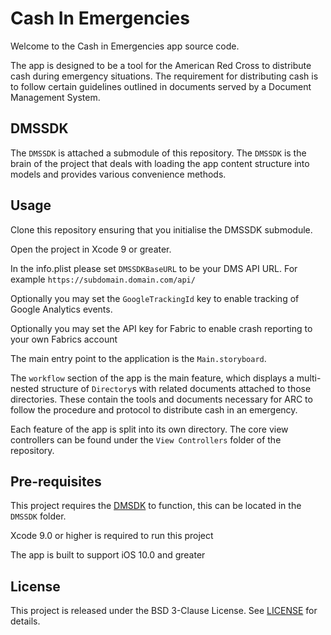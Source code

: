 # Cash In Emergencies

Welcome to the Cash in Emergencies app source code.

The app is designed to be a tool for the American Red Cross to distribute cash during emergency situations. The requirement for distributing cash is to follow certain guidelines outlined in documents served by a Document Management System.

## DMSSDK
The `DMSSDK` is attached a submodule of this repository. The `DMSSDK` is the brain of the project that deals with loading the app content structure into models and provides various convenience methods.

## Usage

Clone this repository ensuring that you initialise the DMSSDK submodule.

Open the project in Xcode 9 or greater.

In the info.plist please set `DMSSDKBaseURL` to be your DMS API URL. For example `https://subdomain.domain.com/api/`

Optionally you may set the `GoogleTrackingId` key to enable tracking of Google Analytics events.

Optionally you may set the API key for Fabric to enable crash reporting to your own Fabrics account

The main entry point to the application is the `Main.storyboard`.

The `workflow` section of the app is the main feature, which displays a multi-nested structure of `Directory`s with related documents attached to those directories. These contain the tools and documents necessary for ARC to follow the procedure and protocol to distribute cash in an emergency.

Each feature of the app is split into its own directory. The core view controllers can be found under the `View Controllers` folder of the repository.

## Pre-requisites

This project requires the [DMSDK](https://github.com/AmericanRedCross/dmssdk-ios-framework/) to function, this can be located in the `DMSSDK` folder.

Xcode 9.0 or higher is required to run this project

The app is built to support iOS 10.0 and greater

## License
This project is released under the BSD 3-Clause License. See [LICENSE](LICENSE) for details.
